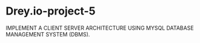 # Drey.io-project-5
 IMPLEMENT A CLIENT SERVER ARCHITECTURE USING MYSQL DATABASE MANAGEMENT SYSTEM (DBMS).
